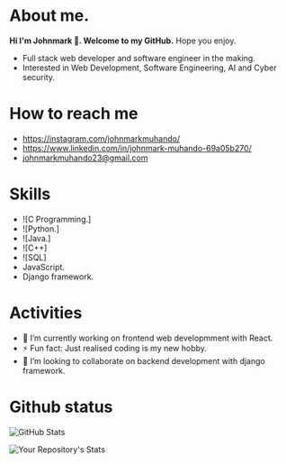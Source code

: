 # About me.
<strong>Hi I'm Johnmark 👋. Welcome to my GitHub.</strong>
 Hope you enjoy.
 
- Full stack web developer and software engineer in the making.
- Interested in Web Development, Software Engineering, AI and Cyber security.

 # How to reach me
- https://instagram.com/johnmarkmuhando/
- https://www.linkedin.com/in/johnmark-muhando-69a05b270/
- johnmarkmuhando23@gmail.com

# Skills
- ![C Programming.]<!--(./images/rsz_c_programming_language_logo_hd_png_download__transparent_png_image_-_pngitem.jpg)-->
- ![Python.]<!--(./images/Python%20programming%20language%20icon.jpeg)-->
- ![Java.]<!--(./images/Java%20programming%20language%20icon.jpeg)-->
- ![C++]<!--(./images/The%20C++%20Programming%20Language%20Computer%20Programming%20Programmer%20PNG%20-%20Free%20Download.jpeg)-->
- ![SQL]<!--(./images/Retro%20SQL%20Programming%20Language%20Icon%20Essential%20T-Shirt%20for%20Sale%20by%20Jam%20Jar.jpeg)-->
- JavaScript.
- Django framework.

# Activities
- 🔭 I’m currently working on frontend web developmment with React.
- ⚡ Fun fact: Just realised coding is my new hobby. 
- 👯 I’m looking to collaborate on backend development with django framework.


# Github status

![GitHub Stats](https://github-readme-stats.vercel.app/api?username=johnmark287&show_icons=true&theme=radical)


![Your Repository's Stats](https://github-readme-stats.vercel.app/api/top-langs/?username=dancoon&theme=radical)
<!--
**johnmark287/johnmark287** is a ✨ _special_ ✨ repository because its `README.md` (this file) appears on your GitHub profile.

Here are some ideas to get you started:

- 🌱 I’m currently learning ...
- 🤔 I’m looking for help with ...
- 💬 Ask me about ...
- 📫 How to reach me: ...
- 😄 Pronouns: ...

- ![Skills on C programming language](./images/rsz_c_programming_language_logo_hd_png_download__transparent_png_image_-_pngitem.jpg) -->

